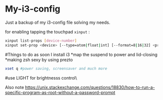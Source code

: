 # My-i3-config
Just a backup of my i3-config file solving my needs.

for enabling tapping the touchpad `xinput` : 
```bash
xinput list-props [device-number]
xinput set-prop <device> [--type=atom|float|int] [--format=8|16|32] <property> <val> [<val> ...]
```
#Things to do as soon I install i3
*map the suspend to power and lid-closing
*making zsh sexy by using prezto

```bash
xset q #power saving, screensaver and much more

```
#use LIGHT for brightnesss control\

Also note https://unix.stackexchange.com/questions/18830/how-to-run-a-specific-program-as-root-without-a-password-prompt
